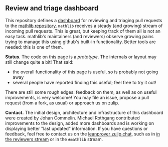 ## Review and triage dashboard

This repository defines a [dashboard](https://jcommelin.github.io/queueboard/index.html) for reviewing and triaging pull requests to the [mathlib repository](github.com/leanprover-community/mathlib4/). `mathlib` receives a steady (and growing) stream of incoming pull requests. This is great, but keeping track of them all is not an easy task. mathlib's maintainers (and reviewers) observe growing pains trying to manage this using github's built-in functionality. Better tools are needed: this is one of them.

**Status**. The code on this page is a *prototype*. The internals or layout may still change quite a bit! That said:
- the overall functionality of this page is useful, so is probably not going away
- several people have reported finding this useful; feel free to try it out!

There are still some rough edges: feedback on them, as well as on useful improvements, is very welcome! You may file an issue, propose a pull request (from a fork, as usual) or approach us on zulip.

**Contact.** The initial design, architecture and infrastructure of this dashboard were created by Johan Commelin. Michael Rothgang contributed improvements to the design, added more dashboards and is working on displaying better "last updated" information.
If you have questions or feedback, feel free to contact us on the [leanprover zulip chat](https://leanprover.zulipchat.com), such as in [in the reviewers stream](https://leanprover.zulipchat.com/#narrow/stream/345428-mathlib-reviewers/topic/proof.20of.20concept.20review.20dashboard) or in the `#mathlib` stream.
